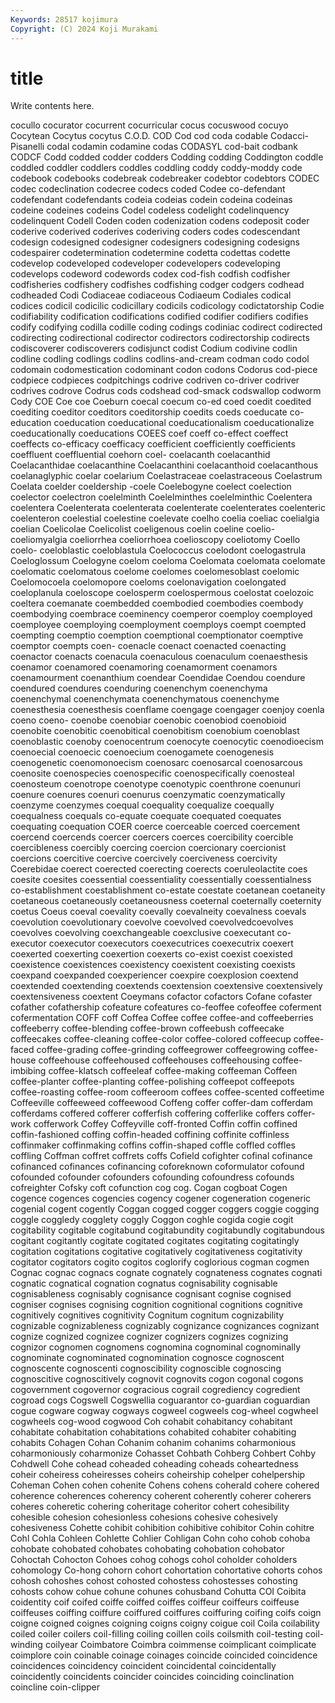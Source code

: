 ```yaml
---
Keywords: 28517 kojimura
Copyright: (C) 2024 Koji Murakami
---
```


# title

Write contents here.



cocullo
cocurator cocurrent cocurricular cocus cocuswood cocuyo Cocytean Cocytus cocytus C.O.D.
COD Cod cod coda codable Codacci-Pisanelli codal codamin codamine codas
CODASYL cod-bait codbank CODCF Codd codded codder codders Codding codding
Coddington coddle coddled coddler coddlers coddles coddling coddy coddy-moddy code
codebook codebooks codebreak codebreaker codebtor codebtors CODEC codec codeclination codecree
codecs coded Codee co-defendant codefendant codefendants codeia codeias codein codeina
codeinas codeine codeines codeins Codel codeless codelight codelinquency codelinquent Codell
Coden coden codenization codens codeposit coder coderive coderived coderives coderiving
coders codes codescendant codesign codesigned codesigner codesigners codesigning codesigns codespairer
codetermination codetermine codetta codettas codette codevelop codeveloped codeveloper codevelopers codeveloping
codevelops codeword codewords codex cod-fish codfish codfisher codfisheries codfishery codfishes
codfishing codger codgers codhead codheaded Codi Codiaceae codiaceous Codiaeum Codiales
codical codices codicil codicilic codicillary codicils codicology codictatorship Codie codifiability
codification codifications codified codifier codifiers codifies codify codifying codilla codille
coding codings codiniac codirect codirected codirecting codirectional codirector codirectors codirectorship
codirects codiscoverer codiscoverers codisjunct codist Codium codivine codlin codline codling
codlings codlins codlins-and-cream codman codo codol codomain codomestication codominant codon
codons Codorus cod-piece codpiece codpieces codpitchings codrive codriven co-driver codriver
codrives codrove Codrus cods codshead cod-smack codswallop codworm Cody COE
Coe coe Coeburn coecal coecum co-ed coed coedit coedited coediting
coeditor coeditors coeditorship coedits coeds coeducate co-education coeducation coeducational coeducationalism
coeducationalize coeducationally coeducations COEES coef coeff co-effect coeffect coeffects co-efficacy
coefficacy coefficient coefficiently coefficients coeffluent coeffluential coehorn coel- coelacanth coelacanthid
Coelacanthidae coelacanthine Coelacanthini coelacanthoid coelacanthous coelanaglyphic coelar coelarium Coelastraceae coelastraceous
Coelastrum Coelata coelder coeldership -coele Coelebogyne coelect coelection coelector coelectron
coelelminth Coelelminthes coelelminthic Coelentera coelentera Coelenterata coelenterata coelenterate coelenterates coelenteric
coelenteron coelestial coelestine coelevate coelho coelia coeliac coelialgia coelian Coelicolae
Coelicolist coeligenous coelin coeline coelio- coeliomyalgia coeliorrhea coeliorrhoea coelioscopy coeliotomy
Coello coelo- coeloblastic coeloblastula Coelococcus coelodont coelogastrula Coeloglossum Coelogyne coelom
coeloma Coelomata coelomata coelomate coelomatic coelomatous coelome coelomes coelomesoblast coelomic
Coelomocoela coelomopore coeloms coelonavigation coelongated coeloplanula coeloscope coelosperm coelospermous coelostat
coelozoic coeltera coemanate coembedded coembodied coembodies coembody coembodying coembrace coeminency
coemperor coemploy coemployed coemployee coemploying coemployment coemploys coempt coempted coempting
coemptio coemption coemptional coemptionator coemptive coemptor coempts coen- coenacle coenact
coenacted coenacting coenactor coenacts coenacula coenaculous coenaculum coenaesthesis coenamor coenamored
coenamoring coenamorment coenamors coenamourment coenanthium coendear Coendidae Coendou coendure coendured
coendures coenduring coenenchym coenenchyma coenenchymal coenenchymata coenenchymatous coenenchyme coenesthesia coenesthesis
coenflame coengage coengager coenjoy coenla coeno coeno- coenobe coenobiar coenobic
coenobiod coenobioid coenobite coenobitic coenobitical coenobitism coenobium coenoblast coenoblastic coenoby
coenocentrum coenocyte coenocytic coenodioecism coenoecial coenoecic coenoecium coenogamete coenogenesis coenogenetic
coenomonoecism coenosarc coenosarcal coenosarcous coenosite coenospecies coenospecific coenospecifically coenosteal coenosteum
coenotrope coenotype coenotypic coenthrone coenunuri coenure coenures coenuri coenurus coenzymatic
coenzymatically coenzyme coenzymes coequal coequality coequalize coequally coequalness coequals co-equate
coequate coequated coequates coequating coequation COER coerce coerceable coerced coercement
coercend coercends coercer coercers coerces coercibility coercible coercibleness coercibly coercing
coercion coercionary coercionist coercions coercitive coercive coercively coerciveness coercivity Coerebidae
coerect coerected coerecting coerects coeruleolactite coes coesite coesites coessential coessentiality
coessentially coessentialness co-establishment coestablishment co-estate coestate coetanean coetaneity coetaneous coetaneously
coetaneousness coeternal coeternally coeternity coetus Coeus coeval coevality coevally coevalneity
coevalness coevals coevolution coevolutionary coevolve coevolved coevolvedcoevolves coevolves coevolving coexchangeable
coexclusive coexecutant co-executor coexecutor coexecutors coexecutrices coexecutrix coexert coexerted coexerting
coexertion coexerts co-exist coexist coexisted coexistence coexistences coexistency coexistent coexisting
coexists coexpand coexpanded coexperiencer coexpire coexplosion coextend coextended coextending coextends
coextension coextensive coextensively coextensiveness coextent Coeymans cofactor cofactors Cofane cofaster
cofather cofathership cofeature cofeatures co-feoffee cofeoffee coferment cofermentation COFF coff
Coffea Coffee coffee coffee-and coffeeberries coffeeberry coffee-blending coffee-brown coffeebush coffeecake
coffeecakes coffee-cleaning coffee-color coffee-colored coffeecup coffee-faced coffee-grading coffee-grinding coffeegrower coffeegrowing
coffee-house coffeehouse coffeehoused coffeehouses coffeehousing coffee-imbibing coffee-klatsch coffeeleaf coffee-making coffeeman
Coffeen coffee-planter coffee-planting coffee-polishing coffeepot coffeepots coffee-roasting coffee-room coffeeroom coffees
coffee-scented coffeetime Coffeeville coffeeweed coffeewood Coffeng coffer coffer-dam cofferdam cofferdams
coffered cofferer cofferfish coffering cofferlike coffers coffer-work cofferwork Coffey Coffeyville
coff-fronted Coffin coffin coffined coffin-fashioned coffing coffin-headed coffining coffinite coffinless
coffinmaker coffinmaking coffins coffin-shaped coffle coffled coffles coffling Coffman coffret
coffrets coffs Cofield cofighter cofinal cofinance cofinanced cofinances cofinancing coforeknown
coformulator cofound cofounded cofounder cofounders cofounding cofoundress cofounds cofreighter Cofsky
coft cofunction cog cog. Cogan cogboat Cogen cogence cogences cogencies
cogency cogener cogeneration cogeneric cogenial cogent cogently Coggan cogged cogger
coggers coggie cogging coggle coggledy cogglety coggly Coggon coghle cogida
cogie cogit cogitability cogitable cogitabund cogitabundity cogitabundly cogitabundous cogitant cogitantly
cogitate cogitated cogitates cogitating cogitatingly cogitation cogitations cogitative cogitatively cogitativeness
cogitativity cogitator cogitators cogito cogitos coglorify coglorious cogman cogmen Cognac
cognac cognacs cognate cognately cognateness cognates cognati cognatic cognatical cognation
cognatus cognisability cognisable cognisableness cognisably cognisance cognisant cognise cognised cogniser
cognises cognising cognition cognitional cognitions cognitive cognitively cognitives cognitivity Cognitum
cognitum cognizability cognizable cognizableness cognizably cognizance cognizances cognizant cognize cognized
cognizee cognizer cognizers cognizes cognizing cognizor cognomen cognomens cognomina cognominal
cognominally cognominate cognominated cognomination cognosce cognoscent cognoscente cognoscenti cognoscibility cognoscible
cognoscing cognoscitive cognoscitively cognovit cognovits cogon cogonal cogons cogovernment cogovernor
cogracious cograil cogrediency cogredient cogroad cogs Cogswell Cogswellia coguarantor co-guardian
coguardian cogue cogware cogway cogways cogweel cogweels cog-wheel cogwheel cogwheels
cog-wood cogwood Coh cohabit cohabitancy cohabitant cohabitate cohabitation cohabitations cohabited
cohabiter cohabiting cohabits Cohagen Cohan Cohanim cohanim cohanims coharmonious coharmoniously
coharmonize Cohasset Cohbath Cohberg Cohbert Cohby Cohdwell Cohe cohead coheaded
coheading coheads coheartedness coheir coheiress coheiresses coheirs coheirship cohelper cohelpership
Coheman Cohen cohen cohenite Cohens cohens coherald cohere cohered coherence
coherences coherency coherent coherently coherer coherers coheres coheretic cohering coheritage
coheritor cohert cohesibility cohesible cohesion cohesionless cohesions cohesive cohesively cohesiveness
Cohette cohibit cohibition cohibitive cohibitor Cohin cohitre Cohl Cohla Cohleen
Cohlette Cohlier Cohligan Cohn coho cohob cohoba cohobate cohobated cohobates
cohobating cohobation cohobator Cohoctah Cohocton Cohoes cohog cohogs cohol coholder
coholders cohomology Co-hong cohorn cohort cohortation cohortative cohorts cohos cohosh
cohoshes cohost cohosted cohostess cohostesses cohosting cohosts cohow cohue cohune
cohunes cohusband Cohutta COI Coibita coidentity coif coifed coiffe coiffed
coiffes coiffeur coiffeurs coiffeuse coiffeuses coiffing coiffure coiffured coiffures coiffuring
coifing coifs coign coigne coigned coignes coigning coigns coigny coigue
coil Coila coilability coiled coiler coilers coil-filling coiling coillen coils
coilsmith coil-testing coil-winding coilyear Coimbatore Coimbra coimmense coimplicant coimplicate coimplore
coin coinable coinage coinages coincide coincided coincidence coincidences coincidency coincident
coincidental coincidentally coincidently coincidents coincider coincides coinciding coinclination coincline coin-clipper

